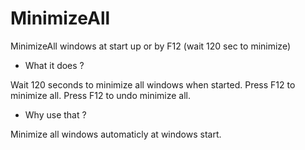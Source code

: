 # MinimizeAll
MinimizeAll windows at start up or by F12 (wait 120 sec to minimize)

* What it does ?

Wait 120 seconds to minimize all windows when started.
Press F12 to minimize all.
Press F12 to undo minimize all.

* Why use that ?

Minimize all windows automaticly at windows start.
